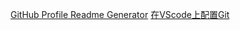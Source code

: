 [GitHub Profile Readme Generator](https://arturssmirnovs.github.io/github-profile-readme-generator/)
[在VScode上配置Git](https://zhuanlan.zhihu.com/p/31417255)
[]()